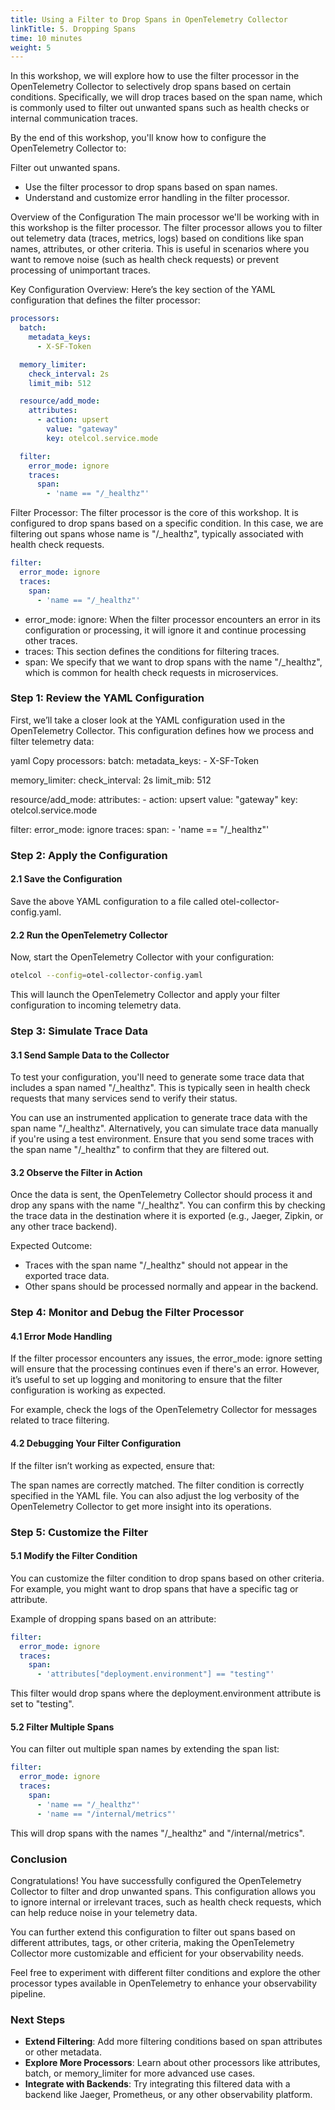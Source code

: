 ```yaml
---
title: Using a Filter to Drop Spans in OpenTelemetry Collector
linkTitle: 5. Dropping Spans
time: 10 minutes
weight: 5
---
```


In this workshop, we will explore how to use the filter processor in the OpenTelemetry Collector to selectively drop spans based on certain conditions. Specifically, we will drop traces based on the span name, which is commonly used to filter out unwanted spans such as health checks or internal communication traces.

By the end of this workshop, you'll know how to configure the OpenTelemetry Collector to:

Filter out unwanted spans.

- Use the filter processor to drop spans based on span names.
- Understand and customize error handling in the filter processor.

Overview of the Configuration
The main processor we'll be working with in this workshop is the filter processor. The filter processor allows you to filter out telemetry data (traces, metrics, logs) based on conditions like span names, attributes, or other criteria. This is useful in scenarios where you want to remove noise (such as health check requests) or prevent processing of unimportant traces.

Key Configuration Overview:
Here’s the key section of the YAML configuration that defines the filter processor:

```yaml
processors:
  batch:
    metadata_keys:
      - X-SF-Token

  memory_limiter:
    check_interval: 2s
    limit_mib: 512

  resource/add_mode:
    attributes:
      - action: upsert
        value: "gateway"
        key: otelcol.service.mode

  filter:
    error_mode: ignore
    traces:
      span:
        - 'name == "/_healthz"'
```

Filter Processor: The filter processor is the core of this workshop. It is configured to drop spans based on a specific condition. In this case, we are filtering out spans whose name is "/_healthz", typically associated with health check requests.

```yaml
filter:
  error_mode: ignore
  traces:
    span:
      - 'name == "/_healthz"'
```

- error_mode: ignore: When the filter processor encounters an error in its configuration or processing, it will ignore it and continue processing other traces.
- traces: This section defines the conditions for filtering traces.
- span: We specify that we want to drop spans with the name "/_healthz", which is common for health check requests in microservices.

### Step 1: Review the YAML Configuration

First, we’ll take a closer look at the YAML configuration used in the OpenTelemetry Collector. This configuration defines how we process and filter telemetry data:

yaml
Copy
processors:
  batch:
    metadata_keys:
      - X-SF-Token

  memory_limiter:
    check_interval: 2s
    limit_mib: 512

  resource/add_mode:
    attributes:
      - action: upsert
        value: "gateway"
        key: otelcol.service.mode

  filter:
    error_mode: ignore
    traces:
      span:
        - 'name == "/_healthz"'

### Step 2: Apply the Configuration

#### 2.1 Save the Configuration

Save the above YAML configuration to a file called otel-collector-config.yaml.

#### 2.2 Run the OpenTelemetry Collector

Now, start the OpenTelemetry Collector with your configuration:

```bash
otelcol --config=otel-collector-config.yaml
```

This will launch the OpenTelemetry Collector and apply your filter configuration to incoming telemetry data.

### Step 3: Simulate Trace Data

#### 3.1 Send Sample Data to the Collector

To test your configuration, you'll need to generate some trace data that includes a span named "/_healthz". This is typically seen in health check requests that many services send to verify their status.

You can use an instrumented application to generate trace data with the span name "/_healthz".
Alternatively, you can simulate trace data manually if you're using a test environment.
Ensure that you send some traces with the span name "/_healthz" to confirm that they are filtered out.

#### 3.2 Observe the Filter in Action

Once the data is sent, the OpenTelemetry Collector should process it and drop any spans with the name "/_healthz". You can confirm this by checking the trace data in the destination where it is exported (e.g., Jaeger, Zipkin, or any other trace backend).

Expected Outcome:

- Traces with the span name "/_healthz" should not appear in the exported trace data.
- Other spans should be processed normally and appear in the backend.

### Step 4: Monitor and Debug the Filter Processor

#### 4.1 Error Mode Handling

If the filter processor encounters any issues, the error_mode: ignore setting will ensure that the processing continues even if there's an error. However, it’s useful to set up logging and monitoring to ensure that the filter configuration is working as expected.

For example, check the logs of the OpenTelemetry Collector for messages related to trace filtering.

#### 4.2 Debugging Your Filter Configuration

If the filter isn’t working as expected, ensure that:

The span names are correctly matched.
The filter condition is correctly specified in the YAML file.
You can also adjust the log verbosity of the OpenTelemetry Collector to get more insight into its operations.

### Step 5: Customize the Filter

#### 5.1 Modify the Filter Condition

You can customize the filter condition to drop spans based on other criteria. For example, you might want to drop spans that have a specific tag or attribute.

Example of dropping spans based on an attribute:

```yaml
filter:
  error_mode: ignore
  traces:
    span:
      - 'attributes["deployment.environment"] == "testing"'
```

This filter would drop spans where the deployment.environment attribute is set to "testing".

#### 5.2 Filter Multiple Spans

You can filter out multiple span names by extending the span list:

```yaml
filter:
  error_mode: ignore
  traces:
    span:
      - 'name == "/_healthz"'
      - 'name == "/internal/metrics"'
```

This will drop spans with the names "/_healthz" and "/internal/metrics".

### Conclusion

Congratulations! You have successfully configured the OpenTelemetry Collector to filter and drop unwanted spans. This configuration allows you to ignore internal or irrelevant traces, such as health check requests, which can help reduce noise in your telemetry data.

You can further extend this configuration to filter out spans based on different attributes, tags, or other criteria, making the OpenTelemetry Collector more customizable and efficient for your observability needs.

Feel free to experiment with different filter conditions and explore the other processor types available in OpenTelemetry to enhance your observability pipeline.

### Next Steps

- **Extend Filtering**: Add more filtering conditions based on span attributes or other metadata.
- **Explore More Processors**: Learn about other processors like attributes, batch, or memory_limiter for more advanced use cases.
- **Integrate with Backends**: Try integrating this filtered data with a backend like Jaeger, Prometheus, or any other observability platform.